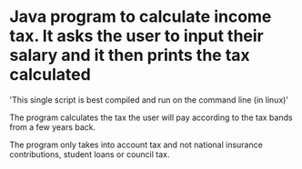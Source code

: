 # Java program to calculate income tax. It asks the user to input their salary and it then prints the tax calculated

'This single script is best compiled and run on the command line (in linux)'

The program calculates the tax the user will pay according to the tax bands from a few years back.

The program only takes into account tax and not national insurance contributions, student loans or council tax.
